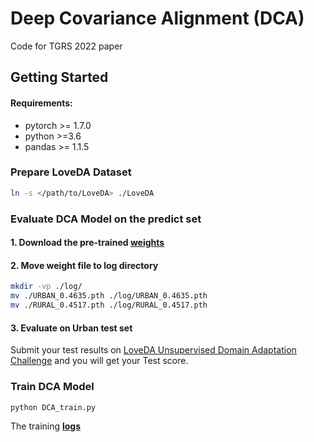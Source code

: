 # Deep Covariance Alignment (DCA)
Code for TGRS 2022 paper

## Getting Started

#### Requirements:
- pytorch >= 1.7.0
- python >=3.6
- pandas >= 1.1.5
### Prepare LoveDA Dataset

```bash
ln -s </path/to/LoveDA> ./LoveDA
```


### Evaluate DCA Model on the predict set
#### 1. Download the pre-trained [<b>weights</b>](https://drive.google.com/drive/folders/1oenWpYADqd-tTx7JeDQknxRNd3mgW2kQ)
#### 2. Move weight file to log directory
```bash
mkdir -vp ./log/
mv ./URBAN_0.4635.pth ./log/URBAN_0.4635.pth
mv ./RURAL_0.4517.pth ./log/RURAL_0.4517.pth
```

#### 3. Evaluate on Urban test set
Submit your test results on [LoveDA Unsupervised Domain Adaptation Challenge](https://codalab.lisn.upsaclay.fr/competitions/424) and you will get your Test score.

### Train DCA Model
```bash 
python DCA_train.py
```
The training [<b>logs</b>](https://drive.google.com/drive/folders/1oenWpYADqd-tTx7JeDQknxRNd3mgW2kQ)
